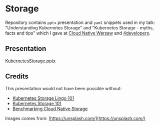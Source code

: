 # Storage

Repository contains `pptx` presentation and `yaml` snippets used in my talk: "Understanding Kubernetes Storage" and "Kubernetes Storage - myths, facts and tips" which I gave at [Cloud Native Warsaw](http://cloudnativewarsaw.com/) and [4developers](https://4developers.org.pl/festiwal-2020/).

## Presentation

[KubernetesStorage.pptx](presentation/KubernetesStorage.pptx)

## Credits

This presentation would not have been possible without:

* [Kubernetes Storage Lingo 101](https://www.youtube.com/watch?v=uSxlgK1bCuA)
* [Kubernetes Storage 101](https://www.youtube.com/watch?v=_qfSzrPn9Cs)
* [Benchmarking Cloud Native Storage](https://www.youtube.com/watch?v=4V-4yPSfN3U)

Images comes from: [https://unsplash.com/](https://unsplash.com/)
